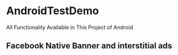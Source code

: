 # AndroidTestDemo
All Functionality Available in This Project of Android
## Facebook Native Banner and interstitial ads
